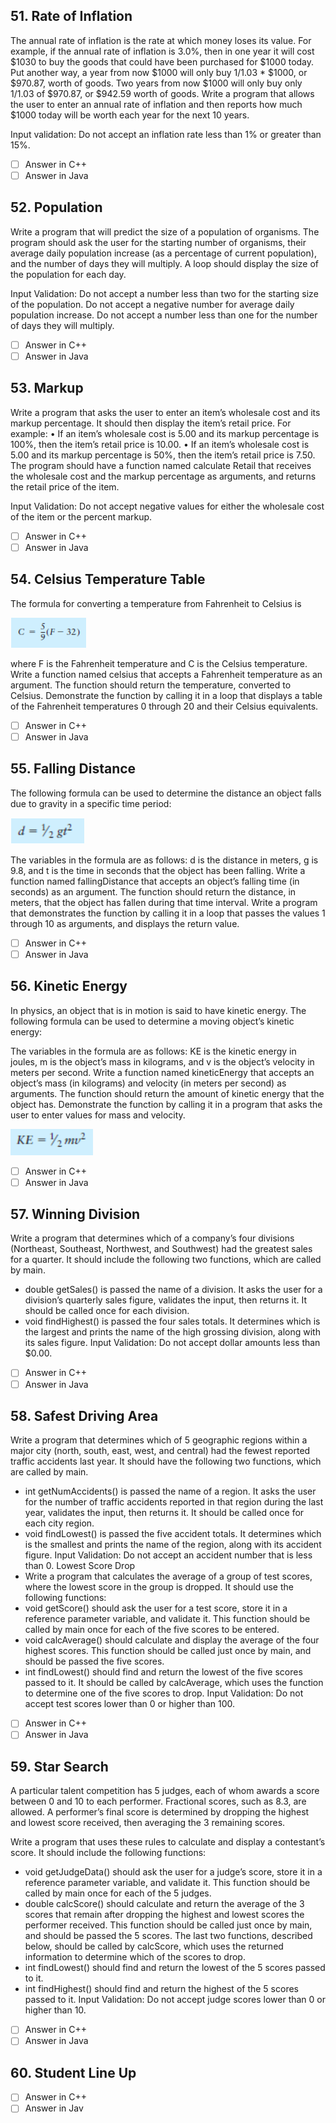 <h2 id="51"> 51. Rate of Inflation  </h2>

The annual rate of inflation is the rate at which money loses its value. For example, if the annual rate of inflation is 3.0%, then in one year it will cost $1030 to buy the goods that could have been purchased for $1000 today. Put another way, a year from now $1000 will only buy 1/1.03 * $1000, or $970.87, worth of goods. Two years from now $1000 will only buy only 1/1.03 of $970.87, or $942.59 worth of goods. Write a program that allows the user to enter an annual rate of inflation and then reports how much $1000 today will be worth each year for the next 10 years.

Input validation: Do not accept an inflation rate less than 1% or greater than 15%.

- [ ] Answer in C++
- [ ] Answer in Java

<h2 id="52"> 52.  Population </h2>

Write a program that will predict the size of a population of organisms. The program should ask the user for the starting number of organisms, their average daily population increase (as a percentage of current population), and the number of days they will multiply. A loop should display the size of the population for each day.

Input Validation: Do not accept a number less than two for the starting size of the population. Do not accept a negative number for average daily population increase. Do not accept a number less than one for the number of days they will multiply.


- [ ] Answer in C++
- [ ] Answer in Java

<h2 id="53"> 53. Markup </h2>

Write a program that asks the user to enter an item’s wholesale cost and its markup percentage. It should then display the item’s retail price. For example: • If an item’s wholesale cost is 5.00 and its markup percentage is 100%, then the item’s retail price is 10.00. • If an item’s wholesale cost is 5.00 and its markup percentage is 50%, then the item’s retail price is 7.50. The program should have a function named calculate Retail that receives the wholesale cost and the markup percentage as arguments, and returns the retail price of the item.

Input Validation: Do not accept negative values for either the wholesale cost of the item or the percent markup.

- [ ] Answer in C++
- [ ] Answer in Java

<h2 id="54"> 54.  Celsius Temperature Table </h2>

The formula for converting a temperature from Fahrenheit to Celsius is

![Formulas](../media/celcius.png)

where F is the Fahrenheit temperature and C is the Celsius temperature. Write a function named celsius that accepts a Fahrenheit temperature as an argument. The function should return the temperature, converted to Celsius. Demonstrate the function by calling it in a loop that displays a table of the Fahrenheit temperatures 0 through 20 and their Celsius equivalents.


- [ ] Answer in C++
- [ ] Answer in Java

<h2 id="55"> 55.  Falling Distance </h2>

The following formula can be used to determine the distance an object falls due to gravity in a specific time period:

![Falling Distance](../media/fallingDistance.png)

The variables in the formula are as follows: d is the distance in meters, g is 9.8, and t is the time in seconds that the object has been falling. Write a function named fallingDistance that accepts an object’s falling time (in seconds) as an argument. The function should return the distance, in meters, that the object has fallen during that time interval. Write a program that demonstrates the function by calling it in a loop that passes the values 1 through 10 as arguments, and displays the return value.

- [ ] Answer in C++
- [ ] Answer in Java

<h2 id="56"> 56.  Kinetic Energy</h2>

In physics, an object that is in motion is said to have kinetic energy. The following formula can be used to determine a moving object’s kinetic energy:

The variables in the formula are as follows: KE is the kinetic energy in joules, m is the object’s mass in kilograms, and v is the object’s velocity in meters per second. Write a function named kineticEnergy that accepts an object’s mass (in kilograms) and velocity (in meters per second) as arguments. The function should return the amount of kinetic energy that the object has. Demonstrate the function by calling it in a program that asks the user to enter values for mass and velocity.

![Falling Distance](../media/kineticEnergy.png)

- [ ] Answer in C++
- [ ] Answer in Java

<h2 id="57"> 57. Winning Division </h2>

Write a program that determines which of a company’s four divisions (Northeast, Southeast, Northwest, and Southwest) had the greatest sales for a quarter. It should include the following two functions, which are called by main. 

- double getSales() is passed the name of a division. It asks the user for a division’s quarterly sales figure, validates the input, then returns it. It should be called once for each division. 
- void findHighest() is passed the four sales totals. It determines which is the largest and prints the name of the high grossing division, along with its sales figure. Input Validation: Do not accept dollar amounts less than $0.00.

- [ ] Answer in C++
- [ ] Answer in Java

<h2 id="58"> 58. Safest Driving Area </h2>

Write a program that determines which of 5 geographic regions within a major city (north, south, east, west, and central) had the fewest reported traffic accidents last year. It should have the following two functions, which are called by main. 

- int getNumAccidents() is passed the name of a region. It asks the user for the number of traffic accidents reported in that region during the last year, validates the input, then returns it. It should be called once for each city region. 
- void findLowest() is passed the five accident totals. It determines which is the smallest and prints the name of the region, along with its accident figure. Input Validation: Do not accept an accident number that is less than 0. Lowest Score Drop 
- Write a program that calculates the average of a group of test scores, where the lowest score in the group is dropped. It should use the following functions: 
- void getScore() should ask the user for a test score, store it in a reference parameter variable, and validate it. This function should be called by main once for each of the five scores to be entered. 
- void calcAverage() should calculate and display the average of the four highest scores. This function should be called just once by main, and should be passed the five scores. 
- int findLowest() should find and return the lowest of the five scores passed to it. It should be called by calcAverage, which uses the function to determine one of the five scores to drop. Input Validation: Do not accept test scores lower than 0 or higher than 100.

- [ ] Answer in C++
- [ ] Answer in Java

<h2 id="59"> 59.  Star Search </h2>

A particular talent competition has 5 judges, each of whom awards a score between 0 and 10 to each performer. Fractional scores, such as 8.3, are allowed. A performer’s final score is determined by dropping the highest and lowest score received, then averaging the 3 remaining scores. 

Write a program that uses these rules to calculate and display a contestant’s score. It should include the following functions: 

- void getJudgeData() should ask the user for a judge’s score, store it in a reference parameter variable, and validate it. This function should be called by main once for each of the 5 judges.
- double calcScore() should calculate and return the average of the 3 scores that remain after dropping the highest and lowest scores the performer received. This function should be called just once by main, and should be passed the 5 scores. The last two functions, described below, should be called by calcScore, which uses the returned information to determine which of the scores to drop. 
- int findLowest() should find and return the lowest of the 5 scores passed to it. 
- int findHighest() should find and return the highest of the 5 scores passed to it. Input Validation: Do not accept judge scores lower than 0 or higher than 10.

- [ ] Answer in C++
- [ ] Answer in Java

<h2 id="60"> 60. Student Line Up </h2>



- [ ] Answer in C++
- [ ] Answer in Jav
